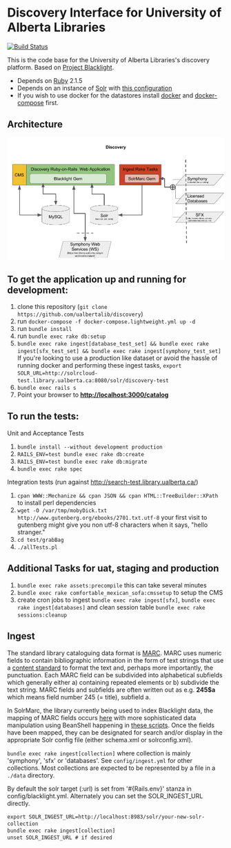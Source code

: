 # Discovery Interface for University of Alberta Libraries
[![Build Status](https://travis-ci.org/ualbertalib/discovery.svg?branch=master)](https://travis-ci.org/ualbertalib/discovery)

This is the code base for the University of Alberta Libraries's
discovery platform. Based on [Project Blacklight](projectblacklight.org).

*   Depends on [Ruby](https://www.ruby-lang.org/en/) 2.1.5
*   Depends on an instance of [Solr](https://lucene.apache.org/solr/) with [this configuration](https://github.com/ualbertalib/blacklight_solr_conf)
*   If you wish to use docker for the datastores install [docker](https://docs.docker.com/install/) and [docker-compose](https://docs.docker.com/compose/install/) first.

## Architecture
![Discovery Architecture Diagram](docs/discovery_architecture.png)

## To get the application up and running for development:

1.  clone this repository (`git clone https://github.com/ualbertalib/discovery`)
2.  run `docker-compose -f docker-compose.lightweight.yml up -d`
3.  run `bundle install`
4.  run `bundle exec rake db:setup`
5.  `bundle exec rake ingest[database_test_set] && bundle exec rake ingest[sfx_test_set] && bundle exec rake ingest[symphony_test_set]`
    If you're looking to use a production like dataset or avoid the hassle of running docker and performing these ingest tasks, `export SOLR_URL=http://solrcloud-test.library.ualberta.ca:8080/solr/discovery-test`
6.  `bundle exec rails s`
7.  Point your browser to **<http://localhost:3000/catalog>**

## To run the tests:

Unit and Acceptance Tests

1.  `bundle install --without development production`
2.  `RAILS_ENV=test bundle exec rake db:create`
3.  `RAILS_ENV=test bundle exec rake db:migrate`
4.  `bundle exec rake spec`

Integration tests (run against <http://search-test.library.ualberta.ca/>)

1.  `cpan WWW::Mechanize && cpan JSON && cpan HTML::TreeBuilder::XPath` to install perl dependencies
2.  `wget -O /var/tmp/mobyDick.txt http://www.gutenberg.org/ebooks/2701.txt.utf-8` your first visit to gutenberg might give you non utf-8 characters when it says, "hello stranger."
3.  `cd test/grabBag`
4.  `./allTests.pl`

## Additional Tasks for uat, staging and production

1.  `bundle exec rake assets:precompile` this can take several minutes
2.  `bundle exec rake comfortable_mexican_sofa:cmssetup` to setup the CMS
3.  create cron jobs to ingest `bundle exec rake ingest[sfx]`, `bundle exec rake ingest[databases]` and clean session table `bundle exec rake sessions:cleanup`

## Ingest

The standard library cataloguing data format is [MARC](https://www.loc.gov/marc/marcdocz.html). MARC uses numeric fields to contain bibliographic information in the form of text strings that use a [content standard](https://en.wikipedia.org/wiki/International_Standard_Bibliographic_Description) to format the text and, perhaps more importantly, the punctuation. Each MARC field can be subdivided into alphabetical subfields which generally either a) containing repeated elements or b) subdivide the text string. MARC fields and subfields are often written out as e.g. **245$a** which means field number 245 (= title), subfield a.

In SolrMarc, the library currently being used to index Blacklight data, the mapping of MARC fields occurs [here](https://github.com/ualbertalib/discovery/blob/master/config/SolrMarc/symphony_index.properties) with more sophisticated data manipulation using BeanShell happening in [these scripts](https://github.com/ualbertalib/discovery/tree/master/config/SolrMarc/index_scripts). Once the fields have been mapped, they can be designated for search and/or display in the appropriate Solr config file (either schema.xml or solrconfig.xml).

`bundle exec rake ingest[collection]` where collection is mainly 'symphony', 'sfx' or 'databases'.  See `config/ingest.yml` for other collections. Most collections are expected to be represented by a file in a `./data` directory.

By default the solr target (:url) is set from '#{Rails.env}' stanza in config/blacklight.yml. Alternately you can set the SOLR_INGEST_URL directly.
```
export SOLR_INGEST_URL=http://localhost:8983/solr/your-new-solr-collection
bundle exec rake ingest[collection]
unset SOLR_INGEST_URL # if desired
```
